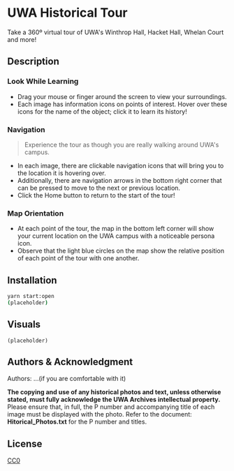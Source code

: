 
# UWA Historical Tour

Take a 360º virtual tour of UWA's Winthrop Hall, Hacket Hall, Whelan Court and more!

## Description
### Look While Learning
* Drag your mouse or finger around the screen to view your surroundings. 
* Each image has information icons on points of interest. Hover over these icons for the name of the object; click it to learn its history!

### Navigation
> Experience the tour as though you are really walking around UWA's campus.
* In each image, there are clickable navigation icons that will bring you to the location it is hovering over.
* Additionally, there are navigation arrows in the bottom right corner that can be pressed to move to the next or previous location.
* Click the Home button to return to the start of the tour! 

### Map Orientation
* At each point of the tour, the map in the bottom left corner will show your current location on the UWA campus with a noticeable persona icon.
* Observe that the light blue circles on the map show the relative position of each point of the tour with one another.

## Installation
```bash
yarn start:open
(placeholder)
```

## Visuals
```
(placeholder)
```

## Authors & Acknowledgment
Authors: ...(if you are comfortable with it)

**The copying and use of any historical photos and text, unless otherwise stated, must fully acknowledge the UWA Archives intellectual property.** Please ensure that, in full, the P number and accompanying title of each image must be displayed with the photo. Refer to the document: **Hitorical_Photos.txt** for the P number and titles.

## License
[CC0](https://choosealicense.com/licenses/cc0/)

